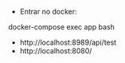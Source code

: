 - Entrar no docker:

docker-compose exec app bash

- http://localhost:8989/api/test
- http://localhost:8080/
